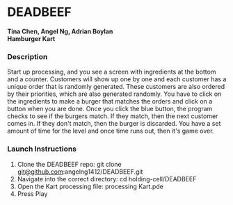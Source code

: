 # DEADBEEF

**Tina Chen, Angel Ng, Adrian Boylan**<br>
**Hamburger Kart**

### Description

Start up processing, and you see a screen with ingredients at the bottom and a counter. Customers will show up one by one and each customer has a unique order that is randomly generated. These customers are also ordered by their priorities, which are also generated randomly. You have to click on the ingredients to make a burger that matches the orders and click on a button when you are done. Once you click the blue button, the program checks to see if the burgers match. If they match, then the next customer comes in. If they don't match, then the burger is discarded. You have a set amount of time for the level and once time runs out, then it's game over. 

### Launch Instructions

1. Clone the DEADBEEF repo:  git clone git@github.com:angelng1412/DEADBEEF.git
2. Navigate into the correct directory:  cd holding-cell/DEADBEEF
3. Open the Kart processing file:  processing Kart.pde
4. Press Play

